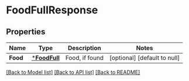 # FoodFullResponse

## Properties
Name | Type | Description | Notes
------------ | ------------- | ------------- | -------------
**Food** | [***FoodFull**](FoodFull.md) | Food, if found | [optional] [default to null]

[[Back to Model list]](../README.md#documentation-for-models) [[Back to API list]](../README.md#documentation-for-api-endpoints) [[Back to README]](../README.md)


